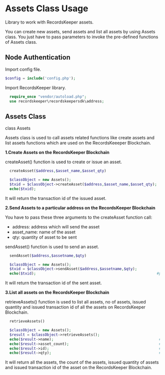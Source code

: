 Assets Class Usage
====================

Library to work with RecordsKeeper assets.


You can create new assets, send assets and list all assets by using Assets class. You just have to pass parameters to invoke the pre-defined functions of Assets class.

  

Node Authentication
-------------------

Import config file.

```PHP
$config = include('config.php');
```

Import RecordsKeeper library.

```PHP
  require_once "vendor/autoload.php";
  use recordskeeper\recordskeepersdk\address;
```


Assets Class
------------

  class Assets

  Assets class is used to call assets related functions like create assets and list assets functions which are used on the RecordsKeeeper Blockchain. 


**1.Create Assets on the RecordsKeeper Blockchain**

createAsset() function is used to create or issue an asset.

```PHP
  createAsset($address,$asset_name,$asset_qty)

  $classObject = new Assets();
  $txid = $classObject->createAsset($address,$asset_name,$asset_qty);       #createAsset() function call
  echo($txid);                                                         #print transaction id of the issued asset
```
It will return the transaction id of the issued asset.


**2.Send Assets to a particular address on the RecordsKeeper Blockchain**

You have to pass these three arguments to the createAsset function call:


- address: address which will send the asset
- asset_name: name of the asset
- qty: quantity of asset to be sent


sendAsset() function is used to send an asset.

```PHP
  sendAsset($address,$assetname,$qty)  

  $classObject = new Assets();
  $txid = $classObject->sendAsset($address,$assetname,$qty);                #sendAsset() function call
  echo($txid);                                                       #print a transaction id of the sent asset
```
It will return the transaction id of the sent asset.


**3.List all assets on the RecordsKeeper Blockchain**

retrieveAssets() function is used to list all assets, no of assets, issued quantity and issued transaction id of all the assets on RecordsKeeper Blockchain.

```PHP
  retrieveAssets() 

  $classObject = new Assets();
  $result = $classObject->retrieveAssets();                                   #retrieveAssets() function call
  echo($result->name);                                                #print  name of all the assets
  echo($result->asset_count);                                         #prints total asset count
  echo($result->id);                                                  #prints assets issued transaction id
  echo($result->qty);                                                 #prints assets issued quantity
```
It will return all the assets, the count of the assets, issued quantity of assets and issued transaction id of the asset on the RecordsKeeper Blockchain.

